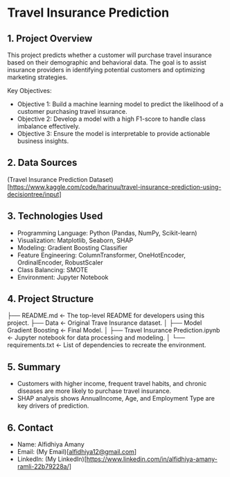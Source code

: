 # Travel Insurance Prediction

## **1. Project Overview**
This project predicts whether a customer will purchase travel insurance based on their demographic and behavioral data. The goal is to assist insurance providers in identifying potential customers and optimizing marketing strategies.

Key Objectives:

- Objective 1: Build a machine learning model to predict the likelihood of a customer purchasing travel insurance.
- Objective 2: Develop a model with a high F1-score to handle class imbalance effectively.
- Objective 3: Ensure the model is interpretable to provide actionable business insights.

## **2. Data Sources**
(Travel Insurance Prediction Dataset)[https://www.kaggle.com/code/harinuu/travel-insurance-prediction-using-decisiontree/input]

## **3. Technologies Used**
- Programming Language: Python (Pandas, NumPy, Scikit-learn)
- Visualization: Matplotlib, Seaborn, SHAP
- Modeling: Gradient Boosting Classifier
- Feature Engineering: ColumnTransformer, OneHotEncoder, OrdinalEncoder, RobustScaler
- Class Balancing: SMOTE
- Environment: Jupyter Notebook

## **4. Project Structure**
├── README.md                      <- The top-level README for developers using this project.
├── Data                           <- Original Trave Insurance dataset.
│
├── Model Gradient Boosting        <- Final Model.
│
├── Travel Insurance Prediction.ipynb  <- Jupyter notebook for data processing and modeling.
│
└── requirements.txt              <- List of dependencies to recreate the environment.

## **5. Summary**
- Customers with higher income, frequent travel habits, and chronic diseases are more likely to purchase travel insurance.
- SHAP analysis shows AnnualIncome, Age, and Employment Type are key drivers of prediction.

## 6. Contact
- Name: Alfidhiya Amany
- Email: (My Email)[alfidhiya12@gmail.com]
- LinkedIn: (My LinkedIn)[https://www.linkedin.com/in/alfidhiya-amany-ramli-22b79228a/]
